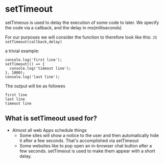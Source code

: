 # setTimeout

setTimeous is used to delay the execution of some code to later. We specify the code via a callback, and the delay in ms(milliseconds)

For our purposes we will consider the function to therefore look like this: ```JS setTimeout(callback,delay)```

a trivial example:

```JS
console.log('first line');
setTimeout(() => {
  console.log('timeout line');
}, 1000);
console.log('last line');
```

The output will be as followes

```JS
first line
last line
timeout line
```
## What is setTimeout used for?

* Almost all web Apps schedule things
  * Some sites will show a notice to the user and then automatically hide it after a few seconds. That's accomplished via setTimeout
  * Some websites like to pop open an in-browser chat button after a few seconds. setTimeout is used to make them appear with a short delay.